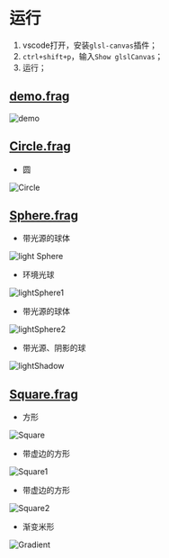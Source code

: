 # 运行

1. vscode打开，安装`glsl-canvas`插件；
2. `ctrl+shift+p`，输入`Show glslCanvas`；
3. 运行；

## [demo.frag](./demo.frag)

![demo](./image/demo.jpg)

## [Circle.frag](./Circle.frag)

* 圆

![Circle](./image/Circle.jpg)

## [Sphere.frag](./Sphere.frag)

* 带光源的球体

![light Sphere](./image/Light%20sphere.jpg)

* 环境光球

![lightSphere1](./image/Light%20sphere1.jpg)

* 带光源的球体

![lightSphere2](./image/Light%20sphere2.jpg)

* 带光源、阴影的球

![lightShadow](./image/lightShadow.jpg)

## [Square.frag](./Square.frag)

* 方形

![Square](./image/Square.jpg)

* 带虚边的方形

![Square1](./image/Square1.jpg)

* 带虚边的方形

![Square2](./image/Square2.jpg)

* 渐变米形

![Gradient](./image/Gradient%20Rice.jpg)

